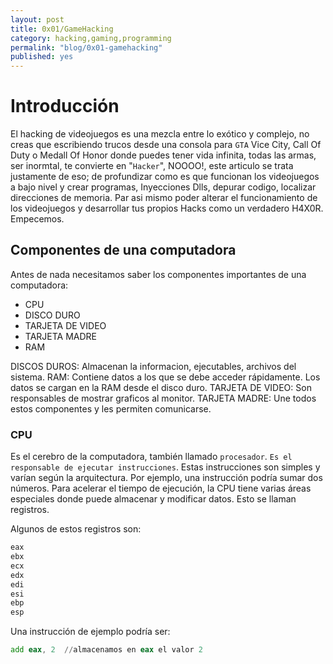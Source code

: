 ```yaml
---
layout: post
title: 0x01/GameHacking
category: hacking,gaming,programming
permalink: "blog/0x01-gamehacking"
published: yes
---
```

# Introducción

El hacking de videojuegos es una mezcla entre lo exótico y complejo, no creas que escribiendo trucos desde una consola para  `GTA` Vice City, Call Of Duty o Medall Of Honor donde puedes tener vida infinita, todas las armas, ser inormtal, te convierte en  "`Hacker`", NOOOO!, este articulo se trata justamente de eso; de profundizar como es que funcionan los videojuegos a bajo nivel y crear programas, Inyecciones Dlls, depurar codigo, localizar direcciones de memoria. Par asi mismo poder alterar el funcionamiento de los videojuegos y desarrollar tus propios Hacks como un verdadero H4X0R. Empecemos.

## Componentes de una computadora

Antes de nada necesitamos saber los componentes importantes de una computadora:

* CPU
* DISCO DURO
* TARJETA DE VIDEO
* TARJETA MADRE
* RAM

DISCOS DUROS: Almacenan la informacion, ejecutables, archivos del sistema.
RAM: Contiene datos a los que se debe acceder rápidamente. Los datos se cargan en la RAM desde el disco duro.
TARJETA DE VIDEO: Son responsables de mostrar graficos al monitor.
TARJETA MADRE: Une todos estos componentes y les permiten comunicarse.


### CPU
Es el cerebro de la computadora, también llamado `procesador`. `Es el responsable de ejecutar instrucciones`. Estas instrucciones son simples y varían según la arquitectura. Por ejemplo, una instrucción podría sumar dos números. Para acelerar el tiempo de ejecución, la CPU tiene varias áreas especiales donde puede almacenar y modificar datos. Esto se llaman registros.

Algunos de estos registros son: 
```asm
eax
ebx
ecx
edx
edi
esi
ebp
esp
```

Una instrucción de ejemplo podría ser: 
```asm
add eax, 2  //almacenamos en eax el valor 2
```


